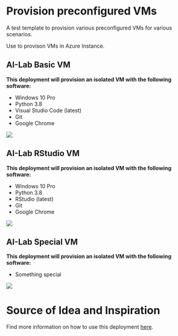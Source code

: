 # Provision preconfigured VMs
A test template to provision various preconfigured VMs for various scenarios.

Use to provison VMs in Azure Instance.


## AI-Lab Basic VM

**This deployment will provision an isolated VM with the following software:**
* Windows 10 Pro
* Python 3.8
* Visual Studio Code (latest)
* Git
* Google Chrome

<a href="https://portal.azure.com/#create/Microsoft.Template/uri/https%3A%2F%2Fraw.githubusercontent.com%2Fphilippgrabher%2Fcountchocula%2Fmaster%2Fazure-deploy-basic.json" target="_blank">
    <img src="http://azuredeploy.net/deploybutton.png"/>
</a>


## AI-Lab RStudio VM
**This deployment will provision an isolated VM with the following software:**
* Windows 10 Pro
* Python 3.8
* RStudio (latest)
* Git
* Google Chrome

<a href="https://portal.azure.com/#create/Microsoft.Template/uri/https%3A%2F%2Fraw.githubusercontent.com%2Fmladblum%2Fcountchocula%2Fmaster%2Fazure-deploy-rstudio.json" target="_blank">
    <img src="http://azuredeploy.net/deploybutton.png"/>
</a>


## AI-Lab Special VM
**This deployment will provision an isolated VM with the following software:**
* Something special

<a href="https://portal.azure.com/#create/Microsoft.Template/uri/https%3A%2F%2Fraw.githubusercontent.com%2Fmladblum%2Fcountchocula%2Fmaster%2Fazure-deploy-special.json" target="_blank">
    <img src="http://azuredeploy.net/deploybutton.png"/>
</a>



# Source of Idea and Inspiration

Find more information on how to use this deployment <a href=https://buildazure.com/2018/04/17/using-chocolatey-with-azure-vms/>here</a>.
